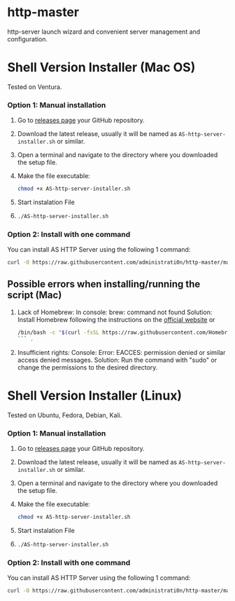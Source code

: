 # http-master

http-server launch wizard and convenient server management and configuration.

# Shell Version Installer (Mac OS)
Tested on Ventura.
### Option 1: Manual installation

1. Go to [releases page](https://github.com/administrati0n/http-master/releases) your GitHub repository.
2. Download the latest release, usually it will be named as `AS-http-server-installer.sh` or similar.
3. Open a terminal and navigate to the directory where you downloaded the setup file.
4. Make the file executable:
   
   ```bash
   chmod +x AS-http-server-installer.sh
   ```
5. Start instalation File
6. 
   ```bash
   ./AS-http-server-installer.sh

### Option 2: Install with one command

You can install AS HTTP Server using the following 1 command:

   ```bash
   curl -O https://raw.githubusercontent.com/administrati0n/http-master/main/AS-http-server-installer.sh && chmod +x AS-http-server-installer.sh && ./AS-http-server-installer.sh
```

## Possible errors when installing/running the script (Mac)

1. Lack of Homebrew:
In console: brew: command not found
Solution: Install Homebrew following the instructions on the [official website](https://brew.sh/index) or
   ```bash
   /bin/bash -c "$(curl -fsSL https://raw.githubusercontent.com/Homebrew/install/HEAD/install.sh)"
   ``` .
3. Insufficient rights:
Console: Error: EACCES: permission denied or similar access denied messages.
Solution: Run the command with "sudo" or change the permissions to the desired directory.



# Shell Version Installer (Linux)
Tested on Ubuntu, Fedora, Debian, Kali.
### Option 1: Manual installation

1. Go to [releases page](https://github.com/administrati0n/http-master/releases) your GitHub repository.
2. Download the latest release, usually it will be named as `AS-http-server-installer.sh` or similar.
3. Open a terminal and navigate to the directory where you downloaded the setup file.
4. Make the file executable:
   
   ```bash
   chmod +x AS-http-server-installer.sh
5. Start instalation File
6. 
   ```bash
   ./AS-http-server-installer.sh

### Option 2: Install with one command

You can install AS HTTP Server using the following 1 command:

   ```bash
   curl -O https://raw.githubusercontent.com/administrati0n/http-master/main/linux/AS-http-server-installer.sh && chmod +x AS-http-server-installer.sh && ./AS-http-server-installer.sh
```
